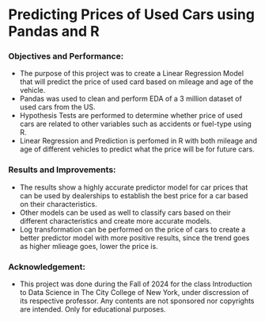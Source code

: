 # Predicting Prices of Used Cars using Pandas and R

### Objectives and Performance:

- The purpose of this project was to create a Linear Regression Model that will predict the price of used card based on mileage and age of the vehicle.
- Pandas was used to clean and perform EDA of a 3 million dataset of used cars from the US.
- Hypothesis Tests are performed to determine whether price of used cars are related to other variables such as accidents or fuel-type using R.
- Linear Regression and Prediction is perfomed in R with both mileage and age of different vehicles to predict what the price will be for future cars.

### Results and Improvements:

- The results show a highly accurate predictor model for car prices that can be used by dealerships to establish the best price for a car based on their characteristics.
- Other models can be used as well to classify cars based on their different characteristics and create more accurate models.
- Log transformation can be performed on the price of cars to create a better predictor model with more positive results, since the trend goes as higher mlieage goes, lower the price is.

### Acknowledgement:
- This project was done during the Fall of 2024 for the class Introduction to Data Science in The City College of New York, under discression of its respective professor. Any contents are not sponsored nor copyrights are intended. Only for educational purposes.

